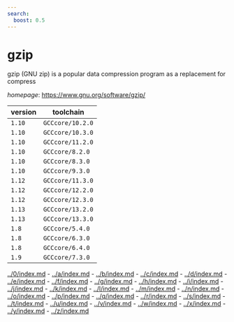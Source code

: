 ```yaml
---
search:
  boost: 0.5
---
```

# gzip

gzip (GNU zip) is a popular data compression program as a replacement for compress

*homepage*: <https://www.gnu.org/software/gzip/>

version | toolchain
--------|----------
``1.10`` | ``GCCcore/10.2.0``
``1.10`` | ``GCCcore/10.3.0``
``1.10`` | ``GCCcore/11.2.0``
``1.10`` | ``GCCcore/8.2.0``
``1.10`` | ``GCCcore/8.3.0``
``1.10`` | ``GCCcore/9.3.0``
``1.12`` | ``GCCcore/11.3.0``
``1.12`` | ``GCCcore/12.2.0``
``1.12`` | ``GCCcore/12.3.0``
``1.13`` | ``GCCcore/13.2.0``
``1.13`` | ``GCCcore/13.3.0``
``1.8`` | ``GCCcore/5.4.0``
``1.8`` | ``GCCcore/6.3.0``
``1.8`` | ``GCCcore/6.4.0``
``1.9`` | ``GCCcore/7.3.0``

[../0/index.md](0) - [../a/index.md](a) - [../b/index.md](b) - [../c/index.md](c) - [../d/index.md](d) - [../e/index.md](e) - [../f/index.md](f) - [../g/index.md](g) - [../h/index.md](h) - [../i/index.md](i) - [../j/index.md](j) - [../k/index.md](k) - [../l/index.md](l) - [../m/index.md](m) - [../n/index.md](n) - [../o/index.md](o) - [../p/index.md](p) - [../q/index.md](q) - [../r/index.md](r) - [../s/index.md](s) - [../t/index.md](t) - [../u/index.md](u) - [../v/index.md](v) - [../w/index.md](w) - [../x/index.md](x) - [../y/index.md](y) - [../z/index.md](z)

